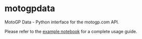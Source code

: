 # motogpdata

MotoGP Data - Python interface for the motogp.com API.

Please refer to the [example notebook](motogpdata/example.ipynb) for a complete usage guide.
